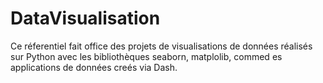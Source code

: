 # DataVisualisation
Ce réferentiel fait office des projets de visualisations de données réalisés sur Python avec les bibliothèques seaborn, matplolib, commed es applications de données creés via Dash.
